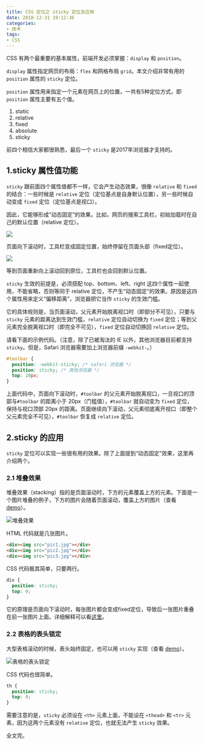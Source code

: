 ```yaml
---
title: CSS 定位之 sticky 定位及应用
date: 2018-12-31 19:12:36
categories:
- 技术
tags:
- CSS
---
```


CSS 有两个最重要的基本属性，前端开发必须掌握：`display` 和 `position`。
<!-- more -->

`display` 属性指定网页的布局：`flex` 和网格布局 `grid`。本文介绍非常有用的 `position` 属性的 `sticky` 定位。

`position` 属性用来指定一个元素在网页上的位置，一共有5种定位方式，即 `position` 属性主要有五个值。
1. static
2. relative
3. fixed
4. absolute
5. sticky

前四个相信大家都很熟悉，最后一个 `sticky` 是2017年浏览器才支持的。

## 1.sticky 属性值功能

`sticky` 跟前面四个属性值都不一样，它会产生动态效果，很像 `relative` 和 `fixed `的结合：一些时候是 `relative` 定位（定位基点是自身默认位置），另一些时候自动变成 `fixed` 定位（定位基点是视口）。

因此，它能够形成“动态固定”的效果。比如，网页的搜索工具栏，初始加载时在自己的默认位置（relative 定位）。

![](https://gitee.com/dunizb/cloudimg/raw/jsdelivr/css-sticky/1.png)

页面向下滚动时，工具栏变成固定位置，始终停留在页面头部（fixed定位）。

![](https://gitee.com/dunizb/cloudimg/raw/jsdelivr/css-sticky/2.png)

等到页面重新向上滚动回到原位，工具栏也会回到默认位置。

`sticky` 生效的前提是，必须搭配 top、bottom、left、right 这四个属性一起使用，不能省略，否则等同于 relative 定位，不产生“动态固定”的效果。原因是这四个属性用来定义“偏移距离”，浏览器把它当作 `sticky` 的生效门槛。

它的具体规则是，当页面滚动，父元素开始脱离视口时（即部分不可见），只要与 `sticky` 元素的距离达到生效门槛，`relative` 定位自动切换为 `fixed` 定位；等到父元素完全脱离视口时（即完全不可见），`fixed` 定位自动切换回 `relative` 定位。

请看下面的示例代码。（注意，除了已被淘汰的 IE 以外，其他浏览器目前都支持 `sticky`。但是，Safari 浏览器需要加上浏览器前缀 `-webkit-`。）
```css
#toolbar { 
  position: -webkit-sticky; /* safari 浏览器 */ 
  position: sticky; /* 其他浏览器 */ 
  top: 20px;
}
```
上面代码中，页面向下滚动时，`#toolbar` 的父元素开始脱离视口，一旦视口的顶部与`#toolbar` 的距离小于 20px（门槛值），`#toolbar` 就自动变为 `fixed` 定位，保持与视口顶部 20px 的距离。页面继续向下滚动，父元素彻底离开视口（即整个父元素完全不可见），`#toolbar` 恢复成 `relative` 定位。

## 2.sticky 的应用

`sticky` 定位可以实现一些很有用的效果。除了上面提到“动态固定”效果，这里再介绍两个。

### 2.1 堆叠效果

堆叠效果（stacking）指的是页面滚动时，下方的元素覆盖上方的元素。下面是一个图片堆叠的例子，下方的图片会随着页面滚动，覆盖上方的图片（查看 [demo](https://jsbin.com/fegiqoquki/edit?html,css,output)）。

![堆叠效果](https://gitee.com/dunizb/cloudimg/raw/jsdelivr/css-sticky/1.gif)

HTML 代码就是几张图片。
```html
<div><img src="pic1.jpg"></div>
<div><img src="pic2.jpg"></div>
<div><img src="pic3.jpg"></div>
```

CSS 代码极其简单，只要两行。
```css
div {
  position: sticky;
  top: 0;
}
```
它的原理是页面向下滚动时，每张图片都会变成fixed定位，导致后一张图片重叠在前一张图片上面。详细解释可以看[这里](https://dev.to/vinceumo/slide-stacking-effect-using-position-sticky-91f)。

### 2.2 表格的表头锁定

大型表格滚动的时候，表头始终固定，也可以用 `sticky` 实现（查看 [demo](https://jsbin.com/decemanohe/edit?html,css,output)）。

![表格的表头锁定](https://gitee.com/dunizb/cloudimg/raw/jsdelivr/css-sticky/2.gif)

CSS 代码也很简单。
```css
th {
  position: sticky;
  top: 0; 
}
```
需要注意的是，`sticky` 必须设在 `<th>` 元素上面，不能设在 `<thead>` 和 `<tr>` 元素，因为这两个元素没有 `relative` 定位，也就无法产生 `sticky` 效果。

全文完。

